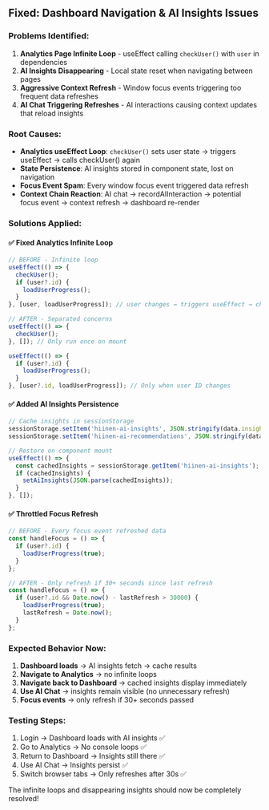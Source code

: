 ## Fixed: Dashboard Navigation & AI Insights Issues

### Problems Identified:
1. **Analytics Page Infinite Loop** - useEffect calling `checkUser()` with `user` in dependencies
2. **AI Insights Disappearing** - Local state reset when navigating between pages  
3. **Aggressive Context Refresh** - Window focus events triggering too frequent data refreshes
4. **AI Chat Triggering Refreshes** - AI interactions causing context updates that reload insights

### Root Causes:
- **Analytics useEffect Loop**: `checkUser()` sets user state → triggers useEffect → calls checkUser() again
- **State Persistence**: AI insights stored in component state, lost on navigation
- **Focus Event Spam**: Every window focus event triggered data refresh
- **Context Chain Reaction**: AI chat → recordAIInteraction → potential focus event → context refresh → dashboard re-render

### Solutions Applied:

#### ✅ Fixed Analytics Infinite Loop
```javascript
// BEFORE - Infinite loop
useEffect(() => {
  checkUser();
  if (user?.id) {
    loadUserProgress();
  }
}, [user, loadUserProgress]); // user changes → triggers useEffect → checkUser() → user changes

// AFTER - Separated concerns  
useEffect(() => {
  checkUser();
}, []); // Only run once on mount

useEffect(() => {
  if (user?.id) {
    loadUserProgress();
  }
}, [user?.id, loadUserProgress]); // Only when user ID changes
```

#### ✅ Added AI Insights Persistence
```javascript
// Cache insights in sessionStorage
sessionStorage.setItem('hiinen-ai-insights', JSON.stringify(data.insights));
sessionStorage.setItem('hiinen-ai-recommendations', JSON.stringify(data.recommendations));

// Restore on component mount
useEffect(() => {
  const cachedInsights = sessionStorage.getItem('hiinen-ai-insights');
  if (cachedInsights) {
    setAiInsights(JSON.parse(cachedInsights));
  }
}, []);
```

#### ✅ Throttled Focus Refresh
```javascript
// BEFORE - Every focus event refreshed data
const handleFocus = () => {
  if (user?.id) {
    loadUserProgress(true);
  }
};

// AFTER - Only refresh if 30+ seconds since last refresh
const handleFocus = () => {
  if (user?.id && Date.now() - lastRefresh > 30000) {
    loadUserProgress(true);
    lastRefresh = Date.now();
  }
};
```

### Expected Behavior Now:
1. **Dashboard loads** → AI insights fetch → cache results
2. **Navigate to Analytics** → no infinite loops
3. **Navigate back to Dashboard** → cached insights display immediately  
4. **Use AI Chat** → insights remain visible (no unnecessary refresh)
5. **Focus events** → only refresh if 30+ seconds passed

### Testing Steps:
1. Login → Dashboard loads with AI insights ✅
2. Go to Analytics → No console loops ✅  
3. Return to Dashboard → Insights still there ✅
4. Use AI Chat → Insights persist ✅
5. Switch browser tabs → Only refreshes after 30s ✅

The infinite loops and disappearing insights should now be completely resolved!
